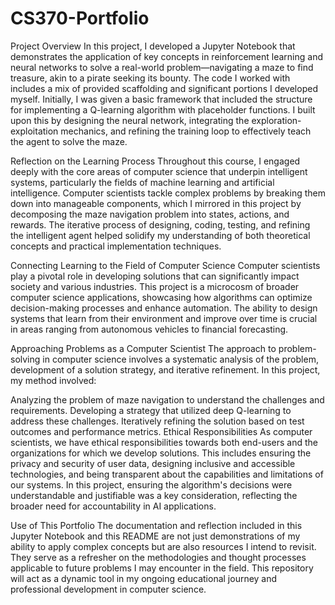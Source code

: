 # CS370-Portfolio
Project Overview In this project, I developed a Jupyter Notebook that demonstrates the application of key concepts in reinforcement learning and neural networks to solve a real-world problem—navigating a maze to find treasure, akin to a pirate seeking its bounty. The code I worked with includes a mix of provided scaffolding and significant portions I developed myself. Initially, I was given a basic framework that included the structure for implementing a Q-learning algorithm with placeholder functions. I built upon this by designing the neural network, integrating the exploration-exploitation mechanics, and refining the training loop to effectively teach the agent to solve the maze.

Reflection on the Learning Process Throughout this course, I engaged deeply with the core areas of computer science that underpin intelligent systems, particularly the fields of machine learning and artificial intelligence. Computer scientists tackle complex problems by breaking them down into manageable components, which I mirrored in this project by decomposing the maze navigation problem into states, actions, and rewards. The iterative process of designing, coding, testing, and refining the intelligent agent helped solidify my understanding of both theoretical concepts and practical implementation techniques.

Connecting Learning to the Field of Computer Science Computer scientists play a pivotal role in developing solutions that can significantly impact society and various industries. This project is a microcosm of broader computer science applications, showcasing how algorithms can optimize decision-making processes and enhance automation. The ability to design systems that learn from their environment and improve over time is crucial in areas ranging from autonomous vehicles to financial forecasting.

Approaching Problems as a Computer Scientist The approach to problem-solving in computer science involves a systematic analysis of the problem, development of a solution strategy, and iterative refinement. In this project, my method involved:

Analyzing the problem of maze navigation to understand the challenges and requirements.
Developing a strategy that utilized deep Q-learning to address these challenges.
Iteratively refining the solution based on test outcomes and performance metrics.
Ethical Responsibilities As computer scientists, we have ethical responsibilities towards both end-users and the organizations for which we develop solutions. This includes ensuring the privacy and security of user data, designing inclusive and accessible technologies, and being transparent about the capabilities and limitations of our systems. In this project, ensuring the algorithm's decisions were understandable and justifiable was a key consideration, reflecting the broader need for accountability in AI applications.

Use of This Portfolio The documentation and reflection included in this Jupyter Notebook and this README are not just demonstrations of my ability to apply complex concepts but are also resources I intend to revisit. They serve as a refresher on the methodologies and thought processes applicable to future problems I may encounter in the field. This repository will act as a dynamic tool in my ongoing educational journey and professional development in computer science.
